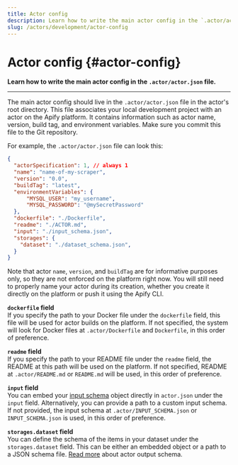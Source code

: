 ```yaml
---
title: Actor config
description: Learn how to write the main actor config in the `.actor/actor.json` file.
slug: /actors/development/actor-config
---
```


# Actor config {#actor-config}

**Learn how to write the main actor config in the `.actor/actor.json` file.**

---

The main actor config should live in the `.actor/actor.json` file in the actor's root directory. This file associates your local development project with an actor on the Apify platform. It contains information such as actor name, version, build tag, and environment variables. Make sure you commit this file to the Git repository.

For example, the `.actor/actor.json` file can look this:

```json
{
  "actorSpecification": 1, // always 1
  "name": "name-of-my-scraper",
  "version": "0.0",
  "buildTag": "latest",
  "environmentVariables": {
      "MYSQL_USER": "my_username",
      "MYSQL_PASSWORD": "@mySecretPassword"
  },
  "dockerfile": "./Dockerfile",
  "readme": "./ACTOR.md",
  "input": "./input_schema.json",
  "storages": {
    "dataset": "./dataset_schema.json",
  }
}
```

Note that actor `name`, `version`, and `buildTag` are for informative purposes only, so they are not enforced on the platform right now. You will still need to properly name your actor during its creation, whether you create it directly on the platform or push it using the Apify CLI.

**`dockerfile` field**\
If you specify the path to your Docker file under the `dockerfile` field, this file will be used for actor builds on the platform. If not specified, the system will look for Docker files at `.actor/Dockerfile` and `Dockerfile`, in this order of preference.

**`readme` field** \
If you specify the path to your README file under the `readme` field, the README at this path will be used on the platform. If not specified, README at `.actor/README.md` or `README.md` will be used, in this order of preference.

**`input` field**\
You can embed your [input schema](/actors/development/input-schema#specification-version-1) object directly in `actor.json` under the `input` field. Alternatively, you can provide a path to a custom input schema. If not provided, the input schema at `.actor/INPUT_SCHEMA.json` or `INPUT_SCHEMA.json` is used, in this order of preference.

**`storages.dataset` field**\
You can define the schema of the items in your dataset under the `storages.dataset` field. This can be either an embedded object or a path to a JSON schema file. [Read more](/actors/development/output-schema#specification-version-1) about actor output schema.
